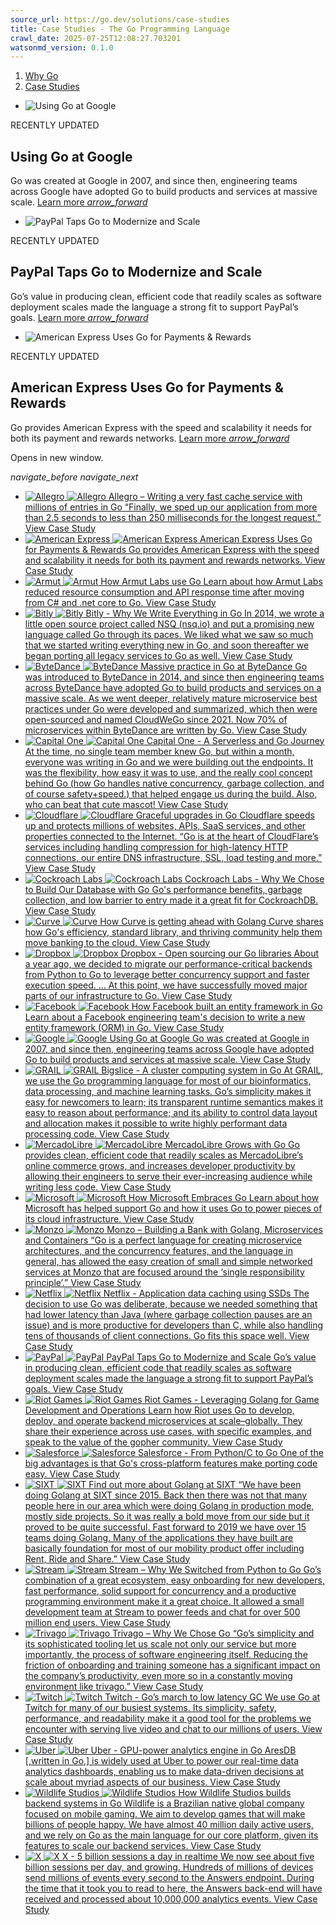 ```yaml
---
source_url: https://go.dev/solutions/case-studies
title: Case Studies - The Go Programming Language
crawl_date: 2025-07-25T12:08:27.703201
watsonmd_version: 0.1.0
---
```


1. [ Why Go ](/solutions/)
  2. [ Case Studies ](/solutions/case-studies)


  * ![Using Go at Google](/images/go_google_case_study_carousel.png)

RECENTLY UPDATED

##  Using Go at Google 

Go was created at Google in 2007, and since then, engineering teams across Google have adopted Go to build products and services at massive scale. [Learn more _arrow_forward_ ](/solutions/google/)

  * ![PayPal Taps Go to Modernize and Scale](/images/go_paypal_case_study.png)

RECENTLY UPDATED

##  PayPal Taps Go to Modernize and Scale 

Go’s value in producing clean, efficient code that readily scales as software deployment scales made the language a strong fit to support PayPal’s goals. [Learn more _arrow_forward_ ](/solutions/paypal)

  * ![American Express Uses Go for Payments & Rewards](/images/go_amex_case_study.png)

RECENTLY UPDATED

##  American Express Uses Go for Payments & Rewards 

Go provides American Express with the speed and scalability it needs for both its payment and rewards networks. [Learn more _arrow_forward_ ](/solutions/americanexpress)




Opens in new window. 

_navigate_before_ _navigate_next_

  * [ ![Allegro](/images/logos/allegro_dark.svg) ![Allegro](/images/logos/allegro_light.svg) Allegro – Writing a very fast cache service with millions of entries in Go “Finally, we sped up our application from more than 2.5 seconds to less than 250 milliseconds for the longest request.”  View Case Study ](https://blog.allegro.tech/2016/03/writing-fast-cache-service-in-go.html)
  * [ ![American Express](/images/logos/american-express.svg) ![American Express](/images/logos/american-express.svg) American Express Uses Go for Payments & Rewards Go provides American Express with the speed and scalability it needs for both its payment and rewards networks.  View Case Study ](/solutions/americanexpress)
  * [ ![Armut](/images/logos/armut_dark.png) ![Armut](/images/logos/armut_light.png) How Armut Labs use Go  Learn about how Armut Labs reduced resource consumption and API response time after moving from C# and .net core to Go.  View Case Study ](https://labs.armut.com/how-we-decreased-one-of-our-apis-response-time-by-87-and-used-less-resources-ce847e83308)
  * [ ![Bitly](/images/logos/bitly.svg) ![Bitly](/images/logos/bitly.svg) Bitly - Why We Write Everything in Go In 2014, we wrote a little open source project called NSQ (nsq.io) and put a promising new language called Go through its paces. We liked what we saw so much that we started writing everything new in Go, and soon thereafter we began porting all legacy services to Go as well.  View Case Study ](https://bitly.com/blog/why-we-write-everything-in-go/?utm_source=go-dev&utm_medium=referral&utm_campaign=go-dev&utm_content=case-study)
  * [ ![ByteDance](/images/logos/bytedance_dark.svg) ![ByteDance](/images/logos/bytedance_light.svg) Massive practice in Go at ByteDance Go was introduced to ByteDance in 2014, and since then engineering teams across ByteDance have adopted Go to build products and services on a massive scale. As we went deeper, relatively mature microservice best practices under Go were developed and summarized, which then were open-sourced and named CloudWeGo since 2021. Now 70% of microservices within ByteDance are written by Go.  View Case Study ](https://www.cloudwego.io/)
  * [ ![Capital One](/images/logos/capitalone_dark.svg) ![Capital One](/images/logos/capitalone_light.svg) Capital One - A Serverless and Go Journey At the time, no single team member knew Go, but within a month, everyone was writing in Go and we were building out the endpoints. It was the flexibility, how easy it was to use, and the really cool concept behind Go (how Go handles native concurrency, garbage collection, and of course safety+speed.) that helped engage us during the build. Also, who can beat that cute mascot!  View Case Study ](https://medium.com/capital-one-tech/a-serverless-and-go-journey-credit-offers-api-74ef1f9fde7f)
  * [ ![Cloudflare](/images/logos/cloudflare_dark.svg) ![Cloudflare](/images/logos/cloudflare_light.svg) Graceful upgrades in Go Cloudflare speeds up and protects millions of websites, APIs, SaaS services, and other properties connected to the Internet. “Go is at the heart of CloudFlare’s services including handling compression for high-latency HTTP connections, our entire DNS infrastructure, SSL, load testing and more.”  View Case Study ](https://blog.cloudflare.com/graceful-upgrades-in-go/)
  * [ ![Cockroach Labs](/images/logos/cockroach.svg) ![Cockroach Labs](/images/logos/cockroach.svg) Cockroach Labs - Why We Chose to Build Our Database with Go Go's performance benefits, garbage collection, and low barrier to entry made it a great fit for CockroachDB.  View Case Study ](https://www.cockroachlabs.com/blog/why-go-was-the-right-choice-for-cockroachdb/)
  * [ ![Curve](/images/logos/curve.png) ![Curve](/images/logos/curve.png) How Curve is getting ahead with Golang Curve shares how Go's efficiency, standard library, and thriving community help them move banking to the cloud.  View Case Study ](https://jaxenter.com/golang-curve-163187.html)
  * [ ![Dropbox](/images/logos/dropbox.png) ![Dropbox](/images/logos/dropbox.png) Dropbox - Open sourcing our Go libraries About a year ago, we decided to migrate our performance-critical backends from Python to Go to leverage better concurrency support and faster execution speed. ... At this point, we have successfully moved major parts of our infrastructure to Go.  View Case Study ](https://blogs.dropbox.com/tech/2014/07/open-sourcing-our-go-libraries/)
  * [ ![Facebook](/images/logos/meta_dark.svg) ![Facebook](/images/logos/meta_light.svg) How Facebook built an entity framework in Go Learn about a Facebook engineering team's decision to write a new entity framework (ORM) in Go.  View Case Study ](https://entgo.io/blog/2019/10/03/introducing-ent/)
  * [ ![Google](/images/logos/google.svg) ![Google](/images/logos/google.svg) Using Go at Google Go was created at Google in 2007, and since then, engineering teams across Google have adopted Go to build products and services at massive scale.  View Case Study ](/solutions/google/)
  * [ ![GRAIL](/images/logos/grail_dark.png) ![GRAIL](/images/logos/grail_light.png) Bigslice - A cluster computing system in Go At GRAIL, we use the Go programming language for most of our bioinformatics, data processing, and machine learning tasks. Go’s simplicity makes it easy for newcomers to learn; its transparent runtime semantics makes it easy to reason about performance; and its ability to control data layout and allocation makes it possible to write highly performant data processing code.  View Case Study ](https://medium.com/grail-eng/bigslice-a-cluster-computing-system-for-go-7e03acd2419b)
  * [ ![MercadoLibre](/images/logos/mercadolibre_dark.svg) ![MercadoLibre](/images/logos/mercadolibre_light.svg) MercadoLibre Grows with Go Go provides clean, efficient code that readily scales as MercadoLibre’s online commerce grows, and increases developer productivity by allowing their engineers to serve their ever-increasing audience while writing less code.  View Case Study ](/solutions/mercadolibre)
  * [ ![Microsoft](/images/logos/microsoft_dark.svg) ![Microsoft](/images/logos/microsoft_light.svg) How Microsoft Embraces Go Learn about how Microsoft has helped support Go and how it uses Go to power pieces of its cloud infrastructure.  View Case Study ](https://cloudblogs.microsoft.com/opensource/2018/02/21/go-lang-brian-ketelsen-explains-fast-growth/)
  * [ ![Monzo](/images/logos/monzo_dark.svg) ![Monzo](/images/logos/monzo_light.svg) Monzo – Building a Bank with Golang, Microservices and Containers “Go is a perfect language for creating microservice architectures, and the concurrency features, and the language in general, has allowed the easy creation of small and simple networked services at Monzo that are focused around the ‘single responsibility principle’.”  View Case Study ](https://www.infoq.com/news/2017/03/monzo-bank-golang/)
  * [ ![Netflix](/images/logos/netflix.svg) ![Netflix](/images/logos/netflix.svg) Netflix - Application data caching using SSDs The decision to use Go was deliberate, because we needed something that had lower latency than Java (where garbage collection pauses are an issue) and is more productive for developers than C, while also handling tens of thousands of client connections. Go fits this space well.  View Case Study ](https://medium.com/netflix-techblog/application-data-caching-using-ssds-5bf25df851ef)
  * [ ![PayPal](/images/logos/paypal.svg) ![PayPal](/images/logos/paypal.svg) PayPal Taps Go to Modernize and Scale Go’s value in producing clean, efficient code that readily scales as software deployment scales made the language a strong fit to support PayPal’s goals.  View Case Study ](/solutions/paypal)
  * [ ![Riot Games](/images/logos/riot_dark.svg) ![Riot Games](/images/logos/riot_light.svg) Riot Games - Leveraging Golang for Game Development and Operations Learn how Riot uses Go to develop, deploy, and operate backend microservices at scale–globally. They share their experience across use cases, with specific examples, and speak to the value of the gopher community.  View Case Study ](https://technology.riotgames.com/news/leveraging-golang-game-development-and-operations)
  * [ ![Salesforce](/images/logos/salesforce.svg) ![Salesforce](/images/logos/salesforce.svg) Salesforce - From Python/C to Go One of the big advantages is that Go's cross-platform features make porting code easy.  View Case Study ](https://www.zdnet.com/article/salesforce-why-we-ditched-python-for-googles-go-language-in-einstein-analytics/)
  * [ ![SIXT](/images/logos/sixt_dark.svg) ![SIXT](/images/logos/sixt_light.svg) Find out more about Golang at SIXT “We have been doing Golang at SIXT since 2015. Back then there was not that many people here in our area which were doing Golang in production mode, mostly side projects. So it was really a bold move from our side but it proved to be quite successful. Fast forward to 2019 we have over 15 teams doing Golang. Many of the applications they have built are basically foundation for most of our mobility product offer including Rent, Ride and Share.”  View Case Study ](https://www.facebook.com/sixtkarriere/posts/find-out-more-about-golang-at-sixt-to-become-a-godeveloper-mfd-at-sixt-click-her/2049632898495842/)
  * [ ![Stream](/images/logos/getstream_dark.svg) ![Stream](/images/logos/getstream_light.svg) Stream – Why We Switched from Python to Go Go’s combination of a great ecosystem, easy onboarding for new developers, fast performance, solid support for concurrency and a productive programming environment make it a great choice. It allowed a small development team at Stream to power feeds and chat for over 500 million end users.  View Case Study ](https://getstream.io/blog/switched-python-go/)
  * [ ![Trivago](/images/logos/trivago_dark.svg) ![Trivago](/images/logos/trivago_light.svg) Trivago – Why We Chose Go “Go’s simplicity and its sophisticated tooling let us scale not only our service but more importantly, the process of software engineering itself. Reducing the friction of onboarding and training someone has a significant impact on the company’s productivity, even more so in a constantly moving environment like trivago.”  View Case Study ](https://tech.trivago.com/2020/03/02/why-we-chose-go/)
  * [ ![Twitch](/images/logos/twitch.svg) ![Twitch](/images/logos/twitch.svg) Twitch - Go’s march to low latency GC We use Go at Twitch for many of our busiest systems. Its simplicity, safety, performance, and readability make it a good tool for the problems we encounter with serving live video and chat to our millions of users.  View Case Study ](https://blog.twitch.tv/en/2016/07/05/gos-march-to-low-latency-gc-a6fa96f06eb7/)
  * [ ![Uber](/images/logos/uber_dark.svg) ![Uber](/images/logos/uber_light.svg) Uber - GPU-power analytics engine in Go AresDB [,written in Go,] is widely used at Uber to power our real-time data analytics dashboards, enabling us to make data-driven decisions at scale about myriad aspects of our business.  View Case Study ](https://eng.uber.com/aresdb/)
  * [ ![Wildlife Studios](/images/logos/wildlife_dark.svg) ![Wildlife Studios](/images/logos/wildlife_light.svg) How Wildlife Studios builds backend systems in Go Wildlife is a Brazilian native global company focused on mobile gaming. We aim to develop games that will make billions of people happy. We have almost 40 million daily active users, and we rely on Go as the main language for our core platform, given its features to scale our backend services.  View Case Study ](https://medium.com/tech-at-wildlife-studios/pitaya-wildlifes-golang-go-af57865f7a11)
  * [ ![X](/images/logos/x.png) ![X](/images/logos/x.png) X - 5 billion sessions a day in realtime We now see about five billion sessions per day, and growing. Hundreds of millions of devices send millions of events every second to the Answers endpoint. During the time that it took you to read to here, the Answers back-end will have received and processed about 10,000,000 analytics events.  View Case Study ](https://blog.x.com/engineering/en_us/a/2015/handling-five-billion-sessions-a-day-in-real-time.html)
